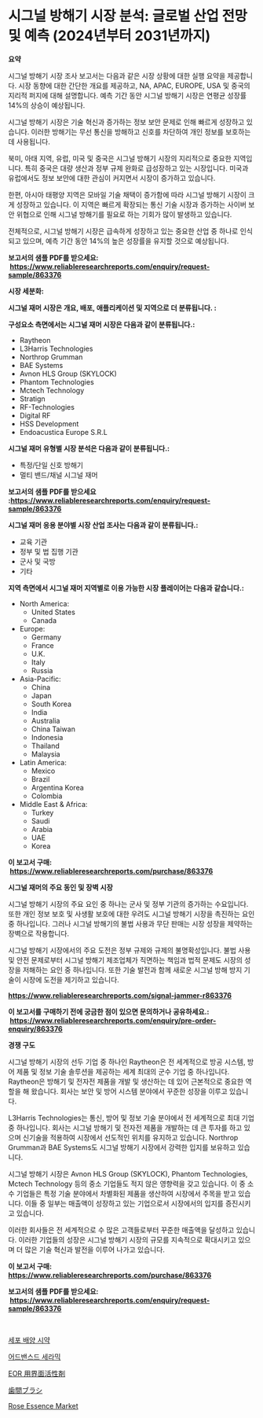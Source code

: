 <p><h1>시그널 방해기 시장 분석: 글로벌 산업 전망 및 예측 (2024년부터 2031년까지)</h1></p><p><strong>요약</strong></p>
<p><p>시그널 방해기 시장 조사 보고서는 다음과 같은 시장 상황에 대한 실행 요약을 제공합니다. 시장 동향에 대한 간단한 개요를 제공하고, NA, APAC, EUROPE, USA 및 중국의 지리적 퍼지에 대해 설명합니다. 예측 기간 동안 시그널 방해기 시장은 연평균 성장률 14%의 상승이 예상됩니다.</p><p>시그널 방해기 시장은 기술 혁신과 증가하는 정보 보안 문제로 인해 빠르게 성장하고 있습니다. 이러한 방해기는 무선 통신을 방해하고 신호를 차단하여 개인 정보를 보호하는 데 사용됩니다.</p><p>북미, 아태 지역, 유럽, 미국 및 중국은 시그널 방해기 시장의 지리적으로 중요한 지역입니다. 특히 중국은 대량 생산과 정부 규제 완화로 급성장하고 있는 시장입니다. 미국과 유럽에서도 정보 보안에 대한 관심이 커지면서 시장이 증가하고 있습니다.</p><p>한편, 아시아 태평양 지역은 모바일 기술 채택이 증가함에 따라 시그널 방해기 시장이 크게 성장하고 있습니다. 이 지역은 빠르게 확장되는 통신 기술 시장과 증가하는 사이버 보안 위협으로 인해 시그널 방해기를 필요로 하는 기회가 많이 발생하고 있습니다. </p><p>전체적으로, 시그널 방해기 시장은 급속하게 성장하고 있는 중요한 산업 중 하나로 인식되고 있으며, 예측 기간 동안 14%의 높은 성장률을 유지할 것으로 예상됩니다.</p></p>
<p><strong>보고서의 샘플 PDF를 받으세요: &nbsp;<a href="https://www.reliableresearchreports.com/enquiry/request-sample/863376">https://www.reliableresearchreports.com/enquiry/request-sample/863376</a></strong></p>
<p><strong>시장 세분화:</strong></p>
<p><strong> 시그널 재머 시장은 개요, 배포, 애플리케이션 및 지역으로 더 분류됩니다. :</strong></p>
<p><strong>구성요소 측면에서는 시그널 재머 시장은 다음과 같이 분류됩니다.:</strong></p>
<p><ul><li>Raytheon</li><li>L3Harris Technologies</li><li>Northrop Grumman</li><li>BAE Systems</li><li>Avnon HLS Group (SKYLOCK)</li><li>Phantom Technologies</li><li>Mctech Technology</li><li>Stratign</li><li>RF-Technologies</li><li>Digital RF</li><li>HSS Development</li><li>Endoacustica Europe S.R.L</li></ul></p>
<p><strong> 시그널 재머 유형별 시장 분석은 다음과 같이 분류됩니다.:</strong></p>
<p><ul><li>특정/단일 신호 방해기</li><li>멀티 밴드/채널 시그널 재머</li></ul></p>
<p><strong>보고서의 샘플 PDF를 받으세요 :<a href="https://www.reliableresearchreports.com/enquiry/request-sample/863376">https://www.reliableresearchreports.com/enquiry/request-sample/863376</a></strong></p>
<p><strong> 시그널 재머 응용 분야별 시장 산업 조사는 다음과 같이 분류됩니다.:</strong></p>
<p><ul><li>교육 기관</li><li>정부 및 법 집행 기관</li><li>군사 및 국방</li><li>기타</li></ul></p>
<p><strong>지역 측면에서 시그널 재머 지역별로 이용 가능한 시장 플레이어는 다음과 같습니다.:</strong></p>
<p><ul>
    <li>
        North America:
        <ul>
            <li>United States</li>
            <li>Canada</li>
        </ul>
    </li>
    <li>
        Europe:
        <ul>
            <li>Germany</li>
            <li>France</li>
            <li>U.K.</li>
            <li>Italy</li>
            <li>Russia</li>
        </ul>
    </li>
    <li>
        Asia-Pacific:
        <ul>
            <li>China</li>
            <li>Japan</li>
            <li>South Korea</li>
            <li>India</li>
            <li>Australia</li>
            <li>China Taiwan</li>
            <li>Indonesia</li>
            <li>Thailand</li>
            <li>Malaysia</li>
        </ul>
    </li>
    <li>
        Latin America:
        <ul>
            <li>Mexico</li>
            <li>Brazil</li>
            <li>Argentina Korea</li>
            <li>Colombia</li>
        </ul>
    </li>
    <li>
        Middle East & Africa:
        <ul>
            <li>Turkey</li>
            <li>Saudi</li>
            <li>Arabia</li>
            <li>UAE</li>
            <li>Korea</li>
        </ul>
    </li>
    </ul></p>
<p><strong>이 보고서 구매: &nbsp;<a href="https://www.reliableresearchreports.com/purchase/863376">https://www.reliableresearchreports.com/purchase/863376</a></strong></p>
<p><strong>시그널 재머의 주요 동인 및 장벽 시장</strong></p>
<p><p>시그널 방해기 시장의 주요 요인 중 하나는 군사 및 정부 기관의 증가하는 수요입니다. 또한 개인 정보 보호 및 사생활 보호에 대한 우려도 시그널 방해기 시장을 촉진하는 요인 중 하나입니다. 그러나 시그널 방해기의 불법 사용과 무단 판매는 시장 성장을 제약하는 장벽으로 작용합니다.</p><p>시그널 방해기 시장에서의 주요 도전은 정부 규제와 규제의 불명확성입니다. 불법 사용 및 안전 문제로부터 시그널 방해기 제조업체가 직면하는 책임과 법적 문제도 시장의 성장을 저해하는 요인 중 하나입니다. 또한 기술 발전과 함께 새로운 시그널 방해 방지 기술이 시장에 도전을 제기하고 있습니다.</p></p>
<p><strong><a href="https://www.reliableresearchreports.com/signal-jammer-r863376">https://www.reliableresearchreports.com/signal-jammer-r863376</a></strong></p>
<p><strong>이 보고서를 구매하기 전에 궁금한 점이 있으면 문의하거나 공유하세요.: &nbsp;<a href="https://www.reliableresearchreports.com/enquiry/pre-order-enquiry/863376">https://www.reliableresearchreports.com/enquiry/pre-order-enquiry/863376</a></strong></p>
<p><strong>경쟁 구도</strong></p>
<p><p>시그널 방해기 시장의 선두 기업 중 하나인 Raytheon은 전 세계적으로 방공 시스템, 방어 제품 및 정보 기술 솔루션을 제공하는 세계 최대의 군수 기업 중 하나입니다. Raytheon은 방해기 및 전자전 제품을 개발 및 생산하는 데 있어 근본적으로 중요한 역할을 해 왔습니다. 회사는 보안 및 방어 시스템 분야에서 꾸준한 성장을 이루고 있습니다.</p><p>L3Harris Technologies는 통신, 방어 및 정보 기술 분야에서 전 세계적으로 최대 기업 중 하나입니다. 회사는 시그널 방해기 및 전자전 제품을 개발하는 데 큰 투자를 하고 있으며 신기술을 적용하여 시장에서 선도적인 위치를 유지하고 있습니다. Northrop Grumman과 BAE Systems도 시그널 방해기 시장에서 강력한 입지를 보유하고 있습니다.</p><p>시그널 방해기 시장은 Avnon HLS Group (SKYLOCK), Phantom Technologies, Mctech Technology 등의 중소 기업들도 적지 않은 영향력을 갖고 있습니다. 이 중 소수 기업들은 특정 기술 분야에서 차별화된 제품을 생산하여 시장에서 주목을 받고 있습니다. 이들 중 일부는 매출액이 성장하고 있는 기업으로서 시장에서의 입지를 증진시키고 있습니다.</p><p>이러한 회사들은 전 세계적으로 수 많은 고객들로부터 꾸준한 매출액을 달성하고 있습니다. 이러한 기업들의 성장은 시그널 방해기 시장의 규모를 지속적으로 확대시키고 있으며 더 많은 기술 혁신과 발전을 이루어 나가고 있습니다.</p></p>
<p><strong>이 보고서 구매: &nbsp; <a href="https://www.reliableresearchreports.com/purchase/863376">https://www.reliableresearchreports.com/purchase/863376</a></strong></p>
<p><strong>보고서의 샘플 PDF를 받으세요: &nbsp;<a href="https://www.reliableresearchreports.com/enquiry/request-sample/863376">https://www.reliableresearchreports.com/enquiry/request-sample/863376</a></strong><strong></strong></p>
<p>&nbsp;</p>
<p><p><a href="https://github.com/trmesnao7959541/Market-Research-Report-List-1/blob/main/342100125025.md">세포 배양 시약</a></p><p><a href="https://medium.com/@jackieshlerin9805/%EA%B3%A0%EA%B8%89-%EC%84%B8%EB%9D%BC%EB%AF%B9-%EC%8B%9C%EC%9E%A5%EC%9D%80-%EC%8B%9C%EC%9E%A5-%EC%A0%90%EC%9C%A0%EC%9C%A8-%EC%8B%9C%EC%9E%A5-%ED%8A%B8%EB%A0%8C%EB%93%9C-%EB%B0%8F-%EC%8B%9C%EC%9E%A5-%EC%84%B1%EC%9E%A5%EC%97%90-%EA%B4%80%ED%95%9C-%EC%A0%95%EB%B3%B4%EB%A5%BC-%EC%A0%9C%EA%B3%B5%ED%95%A9%EB%8B%88%EB%8B%A4-ccf7af2e9aee">어드밴스드 세라믹</a></p><p><a href="https://github.com/ReyesKohler20231/Market-Research-Report-List-1/blob/main/248039725546.md">EOR 用界面活性剤</a></p><p><a href="https://github.com/adcxff01450218/Market-Research-Report-List-1/blob/main/788895925544.md">歯間ブラシ</a></p><p><a href="https://issuu.com/reportprime-2/docs/rose-essence-market-size-2030.pptx">Rose Essence Market</a></p></p>